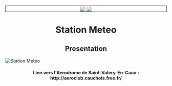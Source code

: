<p style="border:thin black solid;text-align:center">
  <img align="center" src ="https://zupimages.net/up/18/16/jeij.png" />
  <img align="center" src ="http://queneau-lyc.spip.ac-rouen.fr/IMG/eva_habillage/QueneauNomTitre.png" />
</p>


<h1 align="center"> Station Meteo </h1>

<h2 align="center"> Presentation  </h2>

![Station Meteo](https://zupimages.net/up/18/16/bgc8.png)

<h4 align="center">Lien vers l'Aerodrome de Saint-Valery-En-Caux : http://aeroclub.cauchois.free.fr/</h4>
